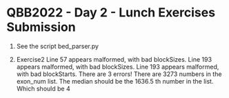  # QBB2022 - Day 2 - Lunch Exercises Submission
 
 
1. See the script bed_parser.py

 
2. Exercise2
Line 57 appears malformed, with bad blockSizes. 
Line 193 appears malformed, with bad blockSizes. 
Line 193 appears malformed, with bad blockStarts.
There are 3 errors! 
There are 3273 numbers in the exon_num list.
The median should be the 1636.5 th number in the list.
Which should be 4
 